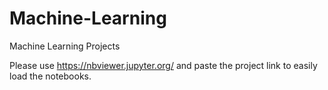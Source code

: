 # Machine-Learning
Machine Learning Projects

Please use https://nbviewer.jupyter.org/ and paste the project link to easily load the notebooks.

